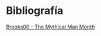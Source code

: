 # Bibliografía

<a name="Brooks00"></a>[Brooks00 - The Mythical Man Month](https://g.co/kgs/pU3KT4)


